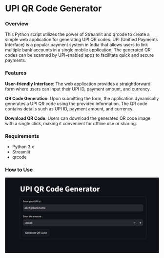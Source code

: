 # UPI QR Code Generator
### Overview
This Python script utilizes the power of Streamlit and qrcode to create a simple web application for generating UPI QR codes. UPI (Unified Payments Interface) is a popular payment system in India that allows users to link multiple bank accounts in a single mobile application. The generated QR codes can be scanned by UPI-enabled apps to facilitate quick and secure payments.

### Features
**User-friendly Interface**: The web application provides a straightforward form where users can input their UPI ID, payment amount, and currency.

**QR Code Generation**: Upon submitting the form, the application dynamically generates a UPI QR code using the provided information. The QR code contains details such as UPI ID, payment amount, and currency.

**Download QR Code**: Users can download the generated QR code image with a single click, making it convenient for offline use or sharing.

### Requirements
- Python 3.x
- Streamlit
- qrcode

### How to Use
![The website UI](https://github.com/samvitgersappa/UPI-QR-Code-Generator/blob/main/apppic.png)
